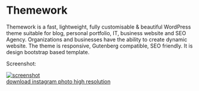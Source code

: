 # Themework
Themework is a fast, lightweight, fully customisable &amp; beautiful WordPress theme suitable for blog, personal portfolio, IT, business website and SEO Agency. Organizations and businesses have the ability to create dynamic website. The theme is responsive, Gutenberg compatible, SEO friendly. It is design bootstrap based template.


Screenshot:

<a href="https://ibb.co/7V16wmV"><img src="https://i.ibb.co/ZKMknDK/screenshot.png" alt="screenshot" border="0"></a><br /><a target='_blank' href='https://500pxdownload.com/'>download instagram photo high resolution</a><br />



